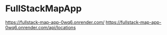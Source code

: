 # FullStackMapApp
https://fullstack-map-app-0wq6.onrender.com/
https://fullstack-map-app-0wq6.onrender.com/api/locations
